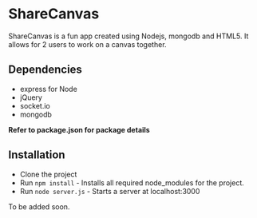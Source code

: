 ShareCanvas
===========

ShareCanvas is a fun app created using Nodejs, mongodb and HTML5. It allows for 2 users to work on a canvas together.

Dependencies
------------

 * express for Node
 * jQuery
 * socket.io
 * mongodb

__Refer to package.json for package details__

Installation
------------

 * Clone the project
 * Run ```npm install``` - Installs all required node_modules for the project.
 * Run ```node server.js``` - Starts a server at localhost:3000

To be added soon.
